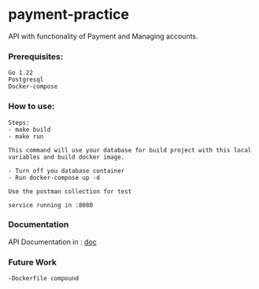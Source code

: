 # payment-practice

API with functionality of Payment and Managing accounts.

### Prerequisites:
```
Go 1.22
Postgresql
Docker-compose
```

### How to use:

```
Steps:
- make build
- make run

This command will use your database for build project with this local variables and build docker image.

- Turn off you database container
- Run docker-compose up -d

Use the postman collection for test

service running in :8080

```

### Documentation

API Documentation in :
[doc](https://github.com/arthTes/payment-api/tree/main/docs/payment-api.yaml)

### Future Work
```
-Dockerfile compound
``` 